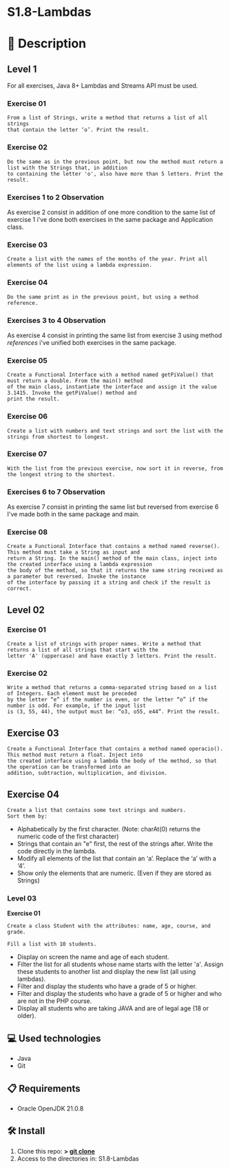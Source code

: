 # S1.8-Lambdas

# 📄 **Description**

## **Level 1**

For all exercises,  Java 8+ Lambdas and Streams API must be used.

### **Exercise 01**

	From a list of Strings, write a method that returns a list of all strings 
	that contain the letter ‘o’. Print the result.

### **Exercise 02**

	Do the same as in the previous point, but now the method must return a list with the Strings that, in addition 
	to containing the letter 'o', also have more than 5 letters. Print the result.

### **Exercises 1 to 2 Observation**

As exercise 2 consist in addition of one more condition to the same list of exercise 1 i've done
both exercises in the same package and Application class.

### **Exercise 03**

	Create a list with the names of the months of the year. Print all elements of the list using a lambda expression.

### **Exercise 04**

	Do the same print as in the previous point, but using a method reference.

### **Exercises 3 to 4 Observation**

As exercise 4 consist in printing the same list from exercise 3 using method *references* i've 
unified both exercises in the same package.

### **Exercise 05**

	Create a Functional Interface with a method named getPiValue() that must return a double. From the main() method 
	of the main class, instantiate the interface and assign it the value 3.1415. Invoke the getPiValue() method and 
	print the result.

### **Exercise 06**

	Create a list with numbers and text strings and sort the list with the strings from shortest to longest.

### **Exercise 07**

	With the list from the previous exercise, now sort it in reverse, from the longest string to the shortest.

### **Exercises 6 to 7 Observation**

As exercise 7 consist in printing the same list but reversed from exercise 6 
I've made both in the same package and main.

### **Exercise 08**

	Create a Functional Interface that contains a method named reverse(). This method must take a String as input and 
	return a String. In the main() method of the main class, inject into the created interface using a lambda expression
	the body of the method, so that it returns the same string received as a parameter but reversed. Invoke the instance 
	of the interface by passing it a string and check if the result is correct.

## **Level 02**

### **Exercise 01**

	Create a list of strings with proper names. Write a method that returns a list of all strings that start with the 
	letter 'A' (uppercase) and have exactly 3 letters. Print the result.

### **Exercise 02**

	Write a method that returns a comma-separated string based on a list of Integers. Each element must be preceded 
	by the letter “e” if the number is even, or the letter “o” if the number is odd. For example, if the input list 
	is (3, 55, 44), the output must be: “o3, o55, e44”. Print the result.

## **Exercise 03**

	Create a Functional Interface that contains a method named operacio(). This method must return a float. Inject into 
	the created interface using a lambda the body of the method, so that the operation can be transformed into an 
	addition, subtraction, multiplication, and division.

## **Exercise 04**

	Create a list that contains some text strings and numbers.
	Sort them by:

- Alphabetically by the first character. (Note: charAt(0) returns the numeric code of the first character)
- Strings that contain an "e" first, the rest of the strings after. Write the code directly in the lambda.
- Modify all elements of the list that contain an ‘a’. Replace the ‘a’ with a ‘4’.
- Show only the elements that are numeric. (Even if they are stored as Strings)

### **Level 03**

**Exercise 01**

	Create a class Student with the attributes: name, age, course, and grade.
	
	Fill a list with 10 students.
	
- Display on screen the name and age of each student.
- Filter the list for all students whose name starts with the letter 'a'.
Assign these students to another list and display the new list (all using lambdas).	
- Filter and display the students who have a grade of 5 or higher.	
- Filter and display the students who have a grade of 5 or higher and who are not in the PHP course.
- Display all students who are taking JAVA and are of legal age (18 or older).

## 💻 **Used technologies**

- Java
- Git

## 📋 **Requirements**

- Oracle OpenJDK 21.0.8

## 🛠️ **Install**

1. Clone this repo: **>  [git clone](https://github.com/mirexan/S1.2-Exceptions.git)**
2. Access to the directories in: S1.8-Lambdas 
